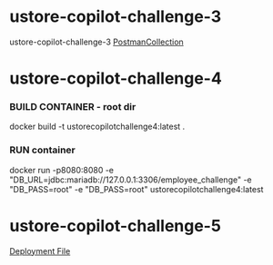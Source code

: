 # ustore-copilot-challenge-3
ustore-copilot-challenge-3
[PostmanCollection](https://github.com/genndi/ustore-copilot-challenge-3/blob/main/Copilot%20-%20Challenge3.postman_collection.json)


# ustore-copilot-challenge-4

### BUILD CONTAINER - root dir
docker build -t ustorecopilotchallenge4:latest .

### RUN container
docker run -p8080:8080 -e "DB_URL=jdbc:mariadb://127.0.0.1:3306/employee_challenge" -e "DB_PASS=root" -e "DB_PASS=root" ustorecopilotchallenge4:latest

# ustore-copilot-challenge-5

[Deployment File](https://github.com/genndi/ustore-copilot-challenge-3/blob/main/deployment.yaml)
